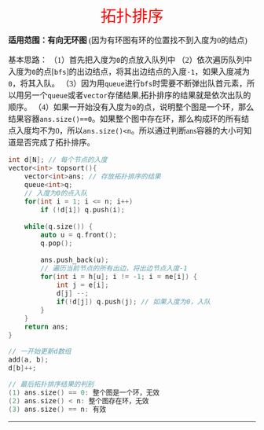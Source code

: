 <font face="楷体" size = 3>

<center><font face="楷体" size=6, color='red'> 拓扑排序 </font> </center>

**适用范围：有向无环图**
(因为有环图有环的位置找不到入度为0的结点)

基本思路：
（1）首先把入度为`0`的点放入队列中
（2）依次遍历队列中入度为`0`的点[`bfs`]的出边结点，将其出边结点的入度`-1`，如果入度减为`0`，将其入队。
（3）因为用`queue`进行`bfs`时需要不断弹出队首元素，所以用另一个`queue`或者`vector`存储结果,拓扑排序的结果就是依次出队的顺序。
（4）如果一开始没有入度为`0`的点，说明整个图是一个环，那么结果容器`ans.size()==0`。如果整个图中存在环，那么构成环的所有结点入度均不为0，所以`ans.size()<n`。所以通过判断ans容器的大小可知道是否完成了拓扑排序。


```c++
int d[N]; // 每个节点的入度
vector<int> topsort(){
    vector<int>ans; // 存放拓扑排序的结果
    queue<int>q;
    // 入度为0的点入队
    for(int i = 1; i <= n; i++) 
        if (!d[i]) q.push(i);
    
    while(q.size()) {
        auto u = q.front();
        q.pop();
        
        ans.push_back(u);
        // 遍历当前节点的所有出边，将出边节点入度-1
        for(int i = h[u]; i != -1; i = ne[i]) {
            int j = e[i];
            d[j] --;
            if(!d[j]) q.push(j); // 如果入度为0，入队
        }
    }
    return ans;
}

// 一开始更新d数组
add(a, b);
d[b]++;

// 最后拓扑排序结果的判别
(1) ans.size() == 0: 整个图是一个环，无效
(2) ans.size() < n: 整个图存在环，无效
(3) ans.size() == n: 有效
```
---